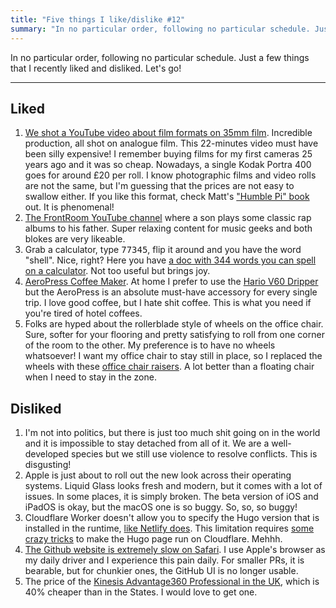 ```yaml
---
title: "Five things I like/dislike #12"
summary: "In no particular order, following no particular schedule. Just a few things that I recently liked and disliked. Let's go!"
---
```


In no particular order, following no particular schedule. Just a few things that I recently liked and disliked. Let's go!

---

## Liked

1. [We shot a YouTube video about film formats on 35mm film](https://youtu.be/QYUE696k6GY). Incredible production, all shot on analogue film. This 22-minutes video must have been silly expensive! I remember buying films for my first cameras 25 years ago and it was so cheap. Nowadays, a single Kodak Portra 400 goes for around £20 per roll. I know photographic films and video rolls are not the same, but I'm guessing that the prices are not easy to swallow either. If you like this format, check Matt's ["Humble Pi" book](https://www.penguin.co.uk/books/300640/humble-pi-by-parker-matt/9780141989143) out. It is phenomenal!
1. [The FrontRoom YouTube channel](https://www.youtube.com/@frontroom) where a son plays some classic rap albums to his father. Super relaxing content for music geeks and both blokes are very likeable.
1. Grab a calculator, type <kbd>77345</kbd>, flip it around and you have the word "shell". Nice, right? Here you have [a doc with 344 words you can spell on a calculator](https://www.mathsquad.com/calculatorwords.pdf). Not too useful but brings joy.
1. [AeroPress Coffee Maker](https://www.aeropress.co.uk/). At home I prefer to use the [Hario V60 Dripper](https://www.hario.co.uk/collections/hario-v60-coffee-dripper) but the AeroPress is an absolute must-have accessory for every single trip. I love good coffee, but I hate shit coffee. This is what you need if you're tired of hotel coffees.
1. Folks are hyped about the rollerblade style of wheels on the office chair. Sure, softer for your flooring and pretty satisfying to roll from one corner of the room to the other. My preference is to have no wheels whatsoever! I want my office chair to stay still in place, so I replaced the wheels with these [office chair raisers](https://www.amazon.co.uk/dp/B0CX212SZT). A lot better than a floating chair when I need to stay in the zone.

## Disliked

1. I'm not into politics, but there is just too much shit going on in the world and it is impossible to stay detached from all of it. We are a well-developed species but we still use violence to resolve conflicts. This is disgusting!
1. Apple is just about to roll out the new look across their operating systems. Liquid Glass looks fresh and modern, but it comes with a lot of issues. In some places, it is simply broken. The beta version of iOS and iPadOS is okay, but the macOS one is so buggy. So, so, so buggy!
1. Cloudflare Worker doesn't allow you to specify the Hugo version that is installed in the runtime, [like Netlify does](https://github.com/pawelgrzybek/pawelgrzybek.com/blob/master/netlify.toml#L6). This limitation requires [some crazy tricks](https://discourse.gohugo.io/t/hosting-a-hugo-site-on-a-cloudflare-worker/55203) to make the Hugo page run on Cloudflare. Mehhh.
1. [The Github website is extremely slow on Safari](https://github.com/orgs/community/discussions/170758). I use Apple's browser as my daily driver and I experience this pain daily. For smaller PRs, it is bearable, but for chunkier ones, the GitHub UI is no longer usable.
1. The price of the [Kinesis Advantage360 Professional in the UK](https://ergonomics.co.uk/shop/keyboards/type/split-keyboards/kinesis-advantage360-professional-bluetooth-keyboard-2), which is 40% cheaper than in the States. I would love to get one.
